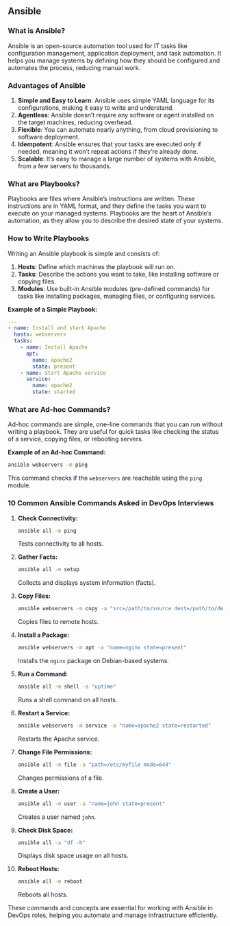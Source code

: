 ## Ansible

### What is Ansible?

Ansible is an open-source automation tool used for IT tasks like configuration management, application deployment, and task automation. It helps you manage systems by defining how they should be configured and automates the process, reducing manual work.

### Advantages of Ansible

1. **Simple and Easy to Learn**: Ansible uses simple YAML language for its configurations, making it easy to write and understand.
2. **Agentless**: Ansible doesn’t require any software or agent installed on the target machines, reducing overhead.
3. **Flexible**: You can automate nearly anything, from cloud provisioning to software deployment.
4. **Idempotent**: Ansible ensures that your tasks are executed only if needed, meaning it won’t repeat actions if they’re already done.
5. **Scalable**: It’s easy to manage a large number of systems with Ansible, from a few servers to thousands.

### What are Playbooks?

Playbooks are files where Ansible’s instructions are written. These instructions are in YAML format, and they define the tasks you want to execute on your managed systems. Playbooks are the heart of Ansible’s automation, as they allow you to describe the desired state of your systems.

### How to Write Playbooks

Writing an Ansible playbook is simple and consists of:

1. **Hosts**: Define which machines the playbook will run on.
2. **Tasks**: Describe the actions you want to take, like installing software or copying files.
3. **Modules**: Use built-in Ansible modules (pre-defined commands) for tasks like installing packages, managing files, or configuring services.

**Example of a Simple Playbook:**

```yaml
---
- name: Install and start Apache
  hosts: webservers
  tasks:
    - name: Install Apache
      apt:
        name: apache2
        state: present
    - name: Start Apache service
      service:
        name: apache2
        state: started
```

### What are Ad-hoc Commands?

Ad-hoc commands are simple, one-line commands that you can run without writing a playbook. They are useful for quick tasks like checking the status of a service, copying files, or rebooting servers.

**Example of an Ad-hoc Command:**

```bash
ansible webservers -m ping
```

This command checks if the `webservers` are reachable using the `ping` module.

### 10 Common Ansible Commands Asked in DevOps Interviews

1. **Check Connectivity:**
   ```bash
   ansible all -m ping
   ```
   Tests connectivity to all hosts.

2. **Gather Facts:**
   ```bash
   ansible all -m setup
   ```
   Collects and displays system information (facts).

3. **Copy Files:**
   ```bash
   ansible webservers -m copy -a "src=/path/to/source dest=/path/to/dest"
   ```
   Copies files to remote hosts.

4. **Install a Package:**
   ```bash
   ansible webservers -m apt -a "name=nginx state=present"
   ```
   Installs the `nginx` package on Debian-based systems.

5. **Run a Command:**
   ```bash
   ansible all -m shell -a "uptime"
   ```
   Runs a shell command on all hosts.

6. **Restart a Service:**
   ```bash
   ansible webservers -m service -a "name=apache2 state=restarted"
   ```
   Restarts the Apache service.

7. **Change File Permissions:**
   ```bash
   ansible all -m file -a "path=/etc/myfile mode=644"
   ```
   Changes permissions of a file.

8. **Create a User:**
   ```bash
   ansible all -m user -a "name=john state=present"
   ```
   Creates a user named `john`.

9. **Check Disk Space:**
   ```bash
   ansible all -a "df -h"
   ```
   Displays disk space usage on all hosts.

10. **Reboot Hosts:**
    ```bash
    ansible all -m reboot
    ```
    Reboots all hosts.

These commands and concepts are essential for working with Ansible in DevOps roles, helping you automate and manage infrastructure efficiently.
